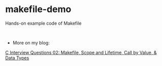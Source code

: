 # makefile-demo
Hands-on example code of Makefile

<br>

- More on my blog: 

[C Interview Questions 02: Makefile, Scope and Lifetime, Call by Value, & Data Types](https://yc-kuo.medium.com/c-interview-questions-02-makefile-scope-and-lifetime-call-by-value-data-type-f79ccea0af74)